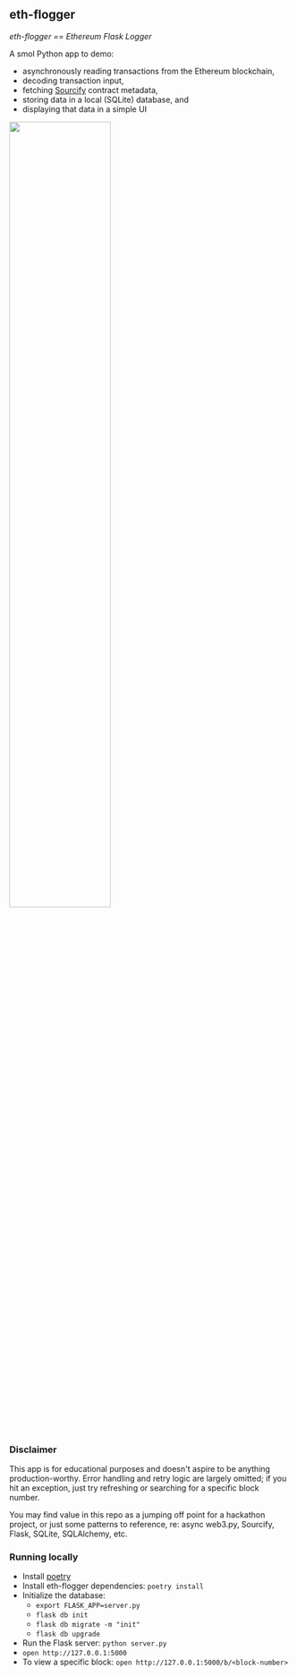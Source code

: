 ## eth-flogger

_eth-flogger == Ethereum Flask Logger_

A smol Python app to demo:

-   asynchronously reading transactions from the Ethereum blockchain,
-   decoding transaction input,
-   fetching [Sourcify](https://sourcify.dev/) contract metadata,
-   storing data in a local (SQLite) database, and
-   displaying that data in a simple UI

<img src="https://i.imgur.com/zenUz3r.png" height="60%" width="60%" >

### Disclaimer

This app is for educational purposes and doesn't aspire to be anything production-worthy.
Error handling and retry logic are largely omitted; if you hit an exception, just try refreshing or searching for a specific block number.

You may find value in this repo as a jumping off point for a hackathon project, or just some patterns to reference, re: async web3.py, Sourcify, Flask, SQLite, SQLAlchemy, etc.

### Running locally

-   Install [poetry](https://python-poetry.org/docs/#installation)
-   Install eth-flogger dependencies: `poetry install`
-   Initialize the database:
    -   `export FLASK_APP=server.py`
    -   `flask db init`
    -   `flask db migrate -m "init"`
    -   `flask db upgrade`
-   Run the Flask server: `python server.py`
-   `open http://127.0.0.1:5000`
-   To view a specific block: `open http://127.0.0.1:5000/b/<block-number>`
